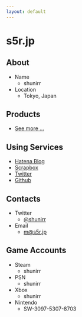 ```yaml
---
layout: default
---
```

# s5r.jp

## About

* Name
  * shunirr
* Location
  * Tokyo, Japan

## Products

* [See more ...](https://github.com/shunirr)

## Using Services

* [Hatena Blog](http://shunirr.hatenablog.jp/)
* [Scrapbox](https://scrapbox.io/shunirr)
* [Twitter](http://twitter.com/shunirr)
* [Github](https://github.com/shunirr)

## Contacts

* Twitter
  * [@shunirr](http://twitter.com/shunirr)
* Email
  * m@s5r.jp

## Game Accounts

* Steam
  * shunirr
* PSN
  * shunirr
* Xbox
  * shunirr
* Nintendo
  * SW-3097-5307-8703
